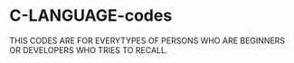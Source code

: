 # C-LANGUAGE-codes
THIS CODES ARE FOR EVERYTYPES OF PERSONS WHO ARE BEGINNERS OR DEVELOPERS WHO TRIES TO RECALL.
